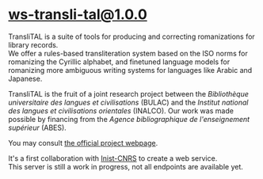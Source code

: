# ws-transli-tal@1.0.0

TransliTAL is a suite of tools for producing and correcting romanizations for
library records.  
We offer a rules-based transliteration system based on the ISO norms for
romanizing the Cyrillic alphabet, and finetuned language models for romanizing
more ambiguous writing systems for languages like Arabic and Japanese.

TransliTAL is the fruit of a joint research project between the *Bibliothèque
universitaire des langues et civilisations* (BULAC) and the *Institut national des
langues et civilisations orientales* (INALCO). Our work was made possible by
financing from the *Agence bibliographique de l'enseignement supérieur* (ABES).

You may consult [the official project webpage](https://www.bulac.fr/translital).

It's a first collaboration with [Inist-CNRS](https://www.inist.fr/) to create a
web service.  
This server is still a work in progress, not all endpoints are available yet.
